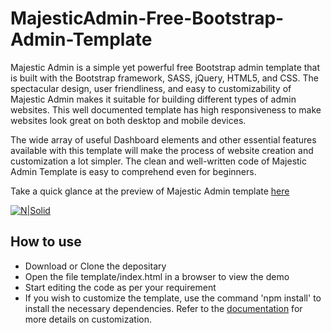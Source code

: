 # MajesticAdmin-Free-Bootstrap-Admin-Template

Majestic Admin is a simple yet powerful free Bootstrap admin template that is built with the Bootstrap framework, SASS, jQuery, HTML5, and CSS. The spectacular design, user friendliness, and easy to customizability of Majestic Admin makes it suitable for building different types of admin websites. This well documented template has high responsiveness to make websites look great on both desktop and mobile devices.

The wide array of useful Dashboard elements and other essential features available with this template will make the process of website creation and customization a lot simpler. The clean and well-written code of Majestic Admin Template is easy to comprehend even for beginners.

Take a quick glance at the preview of Majestic Admin template [here](http://www.urbanui.com/majestic/template/index.html)

[![N|Solid](preview.png)](http://www.urbanui.com/majestic/template/index.html)


<h2>How to use </h2>

<ul>
  <li>
    Download or Clone the depositary
  </li>
  <li>
    Open the file template/index.html in a browser to view the demo
  </li>
  <li>
    Start editing the code as per your requirement
  </li>
  <li>
    If you wish to customize the template, use the command 'npm install' to install the necessary dependencies. Refer to the <a href="http://www.urbanui.com/majestic/template/documentation/documentation.html">documentation</a> for more details on customization.
  </li>
</ul>

